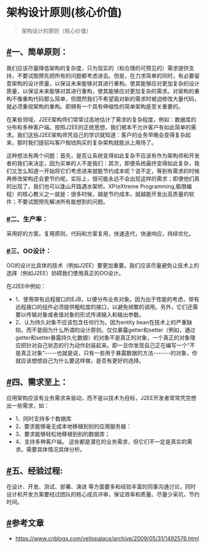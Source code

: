 # 架构设计原则(核心价值)

>  架构设计的原则（核心价值）

## [#](https://www.yijiyong.com/architecture/basic/05-arcdesingcorevalue.html#%E4%B8%80%E3%80%81%E7%AE%80%E5%8D%95%E5%8E%9F%E5%88%99)一、简单原则：

我们应该尽量降低架构的复杂度，只为现实的（和合理的可预见的）需求提供支持，不要试图预先把所有的问题都考虑进去。但是，在力求简单的同时，有必要留意架构的设计质量，以保证未来能够对其进行重构，使其能够应对更加复杂的设计质量，以保证未来能够对其进行重构，使其能够应对更加复杂的需求。对架构的重构不像重构代码那么简单，但既然我们不希望面对新的需求时被迫修改大量代码，就必须重视架构的重构。即拥有一个具有伸缩性的简单架构是至关重要的。

在某些领域，J2EE架构师们常常过高地估计了需求的复杂程度，例如：数据库的分布和多种客户端。按照J2EE的正统思想，我们根本不允许客户有如此简单的需求。我们这些J2EE架构师凭自己的学识就知道：客户的业务早晚会变得复杂起来，那时我们提前叫客户掏钱购买的复杂架构就能派上用场了。

这种想法有两个问题：首先，是否让系统变得如此复杂不应该有作为架构师和开发者的我们来决定，因为买单的人不是我们：其次，即便系统最终变得如此复杂，我们又怎么知道一开始将它们考虑进来就能节约成本呢？说不定，等到有需求的时候再修改架构还会更节约呢。实际上，很可能永远不会出现这样的需求；即便他们真的出现了，我们也可以逢山开路遇水架桥。XP(eXtreme Programming,极限编程）的核心教义之一就是：很多时候，越是节约成本，就越能开发出高质量的软件；不要试图预先解决所有能想到的问题。

### [#](https://www.yijiyong.com/architecture/basic/05-arcdesingcorevalue.html#%E4%BA%8C%E3%80%81%E7%94%9F%E4%BA%A7%E7%8E%87)二、生产率：

采用好的方案。复用原则，代码和方案复用，快速迭代，快速响应，持续优化。

### [#](https://www.yijiyong.com/architecture/basic/05-arcdesingcorevalue.html#%E4%B8%89%E3%80%81oo%E8%AE%BE%E8%AE%A1)三、OO设计：

OO的设计比具体的技术（例如J2EE）要更加重要。我们应该尽量避免让技术上的选择（例如J2EE）妨碍我们使用真正的OO设计。

在J2EE中例如：

- 1、使用带有远程接口的EJB，以便分布业务对象。因为出于性能的考虑，带有远程接口的组件必须提供粗粒度的接口，以避免频繁的调用。另外，它们还需要以传输对象或者值对象的形式传递输入和输出参数。
- 2、认为持久对象不应该包含任何行为。因为entity bean在技术上的严重缺陷，而不是因为什么所谓的设计原则。仅仅暴露getter和setter（例如，通过getter和setter暴露持久化数据）的对象不是真正的对象，一个真正的对象理应把针对自己状态的行为动作封装起来。即一旦你发现自己正在编写一个“不是真正对象”-----也就是说，只有一些用于暴露数据的方法-------的对象，你就应该想想自己为什么要这样做，是否有更好的选择。

## [#](https://www.yijiyong.com/architecture/basic/05-arcdesingcorevalue.html#%E5%9B%9B%E3%80%81%E9%9C%80%E6%B1%82%E8%87%B3%E4%B8%8A)四、需求至上：

应用架构应该有业务需求来驱动，而不是以技术为目标，J2EE开发者常常凭空想出一些需求，如：

- 1、同时支持多个数据库
- 2、要求能够毫无成本地移植到别的应用服务器：
- 3、要求能够轻松地移植到别的数据库；
- 4、支持多种客户端。 这些都是潜在的业务需求，但它们不一定是真实的需求。需要具体情况具体分析。

## [#](https://www.yijiyong.com/architecture/basic/05-arcdesingcorevalue.html#%E4%BA%94%E3%80%81%E7%BB%8F%E9%AA%8C%E8%BF%87%E7%A8%8B)五、经验过程:

在设计、开发、测试、部署、演进 等方面要多和经验丰富的同事沟通讨论，同时设计和开发方案要经过团队的核心成员评审，保证效率和质量。尽量少采坑，节约时间。

## [#](https://www.yijiyong.com/architecture/basic/05-arcdesingcorevalue.html#%E5%8F%82%E8%80%83%E6%96%87%E7%AB%A0)参考文章

- https://www.cnblogs.com/yelinpalace/archive/2009/05/31/1492576.html
